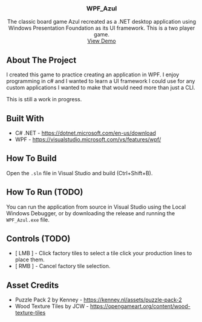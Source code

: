 <h3 align="center">WPF_Azul</h3>

  <p align="center">
    The classic board game Azul recreated as a .NET desktop application using Windows Presentation Foundation as its UI framework. This is a two player game.
    <br />
    <a href="https://turtleteagames.com/projects/wpf-azul">View Demo</a>
  </p>
</div>

## About The Project
I created this game to practice creating an application in WPF. I enjoy programming in c# and I wanted to learn a UI framework I could use for any custom applications I wanted to make that would need more than just a CLI.

This is still a work in progress.

## Built With

- C# .NET - https://dotnet.microsoft.com/en-us/download
- WPF - https://visualstudio.microsoft.com/vs/features/wpf/

## How To Build

Open the `.sln` file in Visual Studio and build (Ctrl+Shift+B).


## How To Run (TODO)

You can run the application from source in Visual Studio using the Local Windows Debugger, or by downloading the release and running the `WPF_Azul.exe` file.

## Controls (TODO)
- [ LMB ]  - Click factory tiles to select a tile click your production lines to place them.
- [ RMB ] - Cancel factory tile selection.

## Asset Credits

- Puzzle Pack 2 by Kenney - https://kenney.nl/assets/puzzle-pack-2
- Wood Texture Tiles by JCW - https://opengameart.org/content/wood-texture-tiles